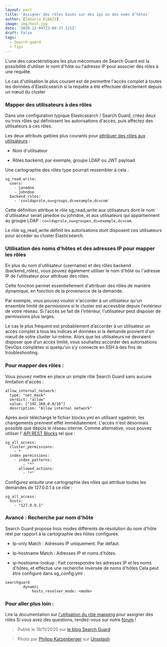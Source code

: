 ```yaml
---
layout: post
title: 'Assigner des rôles basés sur des ips ou des noms d’hôtes'
author: [Zakaria ELBAZI]
image: img/host.jpg
date: '2020-12-04T23:00:37.121Z'
draft: false
tags:
  - Search-guard
  - Tips
---
```

L'une des caractéristiques les plus méconnues de Search Guard est la possibilité d'utiliser le nom d'hôte ou l'adresse IP pour associer des rôles à une requête.

Le cas d'utilisation le plus courant est de permettre l'accès complet à toutes les données d'Elasticsearch si la requête a été effectuée directement depuis un nœud du cluster
### **Mapper des utilisateurs à des rôles**

Dans une configuration typique Elasticsearch / Search Guard, créez deux ou trois rôles qui définissent les autorisations d'accès, puis affectez des utilisateurs à ces rôles.

Les deux attributs gatbles plus courants pour [attribuer des rôles aux utilisateurs](https://docs.search-guard.com/latest/mapping-users-roles) :

- Nom d'utilisateur

- Rôles backend, par exemple, groupe LDAP ou JWT payload

Une cartographie des rôles type pourrait ressembler à cela :
```
sg_read_write:
  users:
    - janedoe
    - johndoe
  backend_roles:
    - 'cn=ldaprole,ou=groups,dc=example,dc=com'

```
Cette définition attribue le rôle sg_read_write aux utilisateurs dont le nom d'utilisateur serait janedoe ou johndoe, et aux utilisateurs qui appartiennent au groupe LDAP : `cn=ldaprole,ou=groupes,dc=exemple,dc=com`.

Le rôle sg_read_write définit les autorisations dont disposent ces utilisateurs pour accéder au cluster Elasticsearch.
### **Utilisation des noms d'hôtes et des adresses IP pour mapper les rôles**
En plus du nom d'utilisateur (username) et des rôles backend (backend_roles), vous pouvez également utiliser le nom d'hôte ou l'adresse IP de l’utilisateur pour attribuer des rôles.

Cette fonction permet essentiellement d'attribuer des rôles de manière dynamique, en fonction de la provenance de la demande.

Par exemple, vous pouvez vouloir n'accorder à un utilisateur qu'un ensemble limité de permissions si le cluster est accessible depuis l'extérieur de votre réseau. Si l'accès se fait de l'intérieur, l'utilisateur peut disposer de permissions plus larges.

Le cas le plus fréquent est probablement d’accorder à un utilisateur un accès complet à tous les indices et données si la demande provient d'un nœud de votre cluster lui-même. Alors que les utilisateurs ne devraient disposer que d’un accès limité, vous souhaitez accorder des autorisations DevOps complètes si quelqu'un s’y connecte en SSH à des fins de troubleshooting. 
### **Pour mapper des rôles :**

Vous pouvez mettre en place un simple rôle Search Guard sans aucune limitation d'accès : 
```
allow_internal_network:
  type: "net_mask"
  verdict: "allow"
  value: ["192.168.0.0/16"]
  description: "Allow internal network"
```
Après avoir téléchargé le fichier blocks.yml en utilisant sgadmin, les changements prennent effet immédiatement. L'accès n'est désormais possible que depuis le réseau interne. Comme alternative, vous pouvez utiliser l’ [API REST Blocks](https://docs.search-guard.com/latest/rest-api-blocks#put) tel que : 
```
sg_all_access:
  cluster_permissions:
    - *
  index_permissions:
    - index_patterns:
        - "*"
      allowed_actions:
        - "*"
```
Configurez ensuite une cartographie des rôles qui attribue toutes les demandes de 127.0.0.1 à ce rôle :
```
sg_all_access:
  hosts:
    - "127.0.0.1"

```
### **Avancé : Recherche par nom d'hôte**
Search Guard propose trois modes différents de résolution du nom d'hôte réel par rapport à la cartographie des hôtes configurée.

- Ip-only Match : Adresses IP uniquement. Par défaut.

- Ip-hostname Match : Adresses IP et noms d'hôtes.

- ip-hostname-lookup : Fait correspondre les adresses IP et les noms d'hôtes, et effectue une recherche inversée de noms d'hôtes
Cela peut être configuré dans sg_config.yml :
```
searchguard
        dynamic
            hosts_resolver_mode: <mode>
```

### Pour aller plus loin : 
Lire la documentation sur [l'utilisation du rôle mapping](https://docs.search-guard.com/latest/mapping-users-roles) pour assigner des rôles Si vous avez des questions, rendez-vous sur notre [forum](https://forum.search-guard.com/c/alerting-signals/12) !
> Publié le 19/11/2020 sur [le blog Search Guard](https://search-guard.com/elasticsearch-assign-role-ip-hostname/)

> <span>Photo par <a href="https://unsplash.com/@fantasyflip?utm_source=unsplash&amp;utm_medium=referral&amp;utm_content=creditCopyText">Philipp Katzenberger</a> sur <a href="https://unsplash.com/s/photos/security?utm_source=unsplash&amp;utm_medium=referral&amp;utm_content=creditCopyText">Unsplash</a></span>
